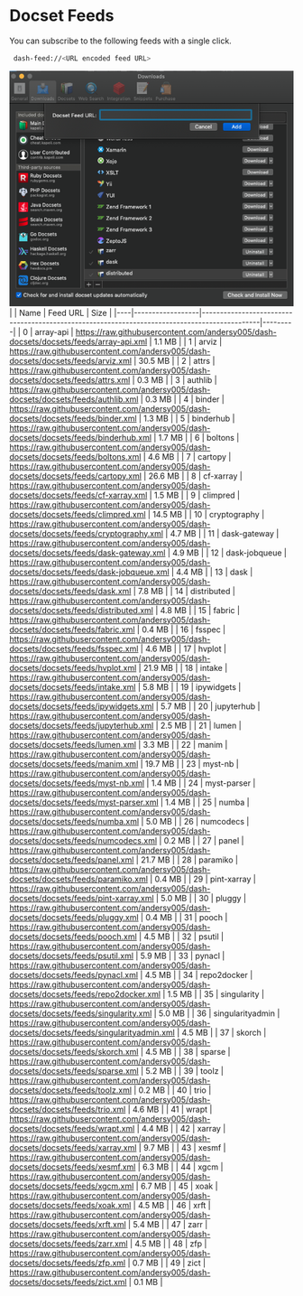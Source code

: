 # Docset Feeds

You can subscribe to the following feeds with a single click.

```bash
 dash-feed://<URL encoded feed URL>
```


![dash-docsets](https://github.com/andersy005/dash-docsets/raw/main/images/how-to-add-feed.png)
|    | Name             | Feed URL                                                                                     | Size    |
|----|------------------|----------------------------------------------------------------------------------------------|---------|
|  0 | array-api        | https://raw.githubusercontent.com/andersy005/dash-docsets/docsets/feeds/array-api.xml        | 1.1 MB  |
|  1 | arviz            | https://raw.githubusercontent.com/andersy005/dash-docsets/docsets/feeds/arviz.xml            | 30.5 MB |
|  2 | attrs            | https://raw.githubusercontent.com/andersy005/dash-docsets/docsets/feeds/attrs.xml            | 0.3 MB  |
|  3 | authlib          | https://raw.githubusercontent.com/andersy005/dash-docsets/docsets/feeds/authlib.xml          | 0.3 MB  |
|  4 | binder           | https://raw.githubusercontent.com/andersy005/dash-docsets/docsets/feeds/binder.xml           | 1.3 MB  |
|  5 | binderhub        | https://raw.githubusercontent.com/andersy005/dash-docsets/docsets/feeds/binderhub.xml        | 1.7 MB  |
|  6 | boltons          | https://raw.githubusercontent.com/andersy005/dash-docsets/docsets/feeds/boltons.xml          | 4.6 MB  |
|  7 | cartopy          | https://raw.githubusercontent.com/andersy005/dash-docsets/docsets/feeds/cartopy.xml          | 26.6 MB |
|  8 | cf-xarray        | https://raw.githubusercontent.com/andersy005/dash-docsets/docsets/feeds/cf-xarray.xml        | 1.5 MB  |
|  9 | climpred         | https://raw.githubusercontent.com/andersy005/dash-docsets/docsets/feeds/climpred.xml         | 14.5 MB |
| 10 | cryptography     | https://raw.githubusercontent.com/andersy005/dash-docsets/docsets/feeds/cryptography.xml     | 4.7 MB  |
| 11 | dask-gateway     | https://raw.githubusercontent.com/andersy005/dash-docsets/docsets/feeds/dask-gateway.xml     | 4.9 MB  |
| 12 | dask-jobqueue    | https://raw.githubusercontent.com/andersy005/dash-docsets/docsets/feeds/dask-jobqueue.xml    | 4.4 MB  |
| 13 | dask             | https://raw.githubusercontent.com/andersy005/dash-docsets/docsets/feeds/dask.xml             | 7.8 MB  |
| 14 | distributed      | https://raw.githubusercontent.com/andersy005/dash-docsets/docsets/feeds/distributed.xml      | 4.8 MB  |
| 15 | fabric           | https://raw.githubusercontent.com/andersy005/dash-docsets/docsets/feeds/fabric.xml           | 0.4 MB  |
| 16 | fsspec           | https://raw.githubusercontent.com/andersy005/dash-docsets/docsets/feeds/fsspec.xml           | 4.6 MB  |
| 17 | hvplot           | https://raw.githubusercontent.com/andersy005/dash-docsets/docsets/feeds/hvplot.xml           | 21.9 MB |
| 18 | intake           | https://raw.githubusercontent.com/andersy005/dash-docsets/docsets/feeds/intake.xml           | 5.8 MB  |
| 19 | ipywidgets       | https://raw.githubusercontent.com/andersy005/dash-docsets/docsets/feeds/ipywidgets.xml       | 5.7 MB  |
| 20 | jupyterhub       | https://raw.githubusercontent.com/andersy005/dash-docsets/docsets/feeds/jupyterhub.xml       | 2.5 MB  |
| 21 | lumen            | https://raw.githubusercontent.com/andersy005/dash-docsets/docsets/feeds/lumen.xml            | 3.3 MB  |
| 22 | manim            | https://raw.githubusercontent.com/andersy005/dash-docsets/docsets/feeds/manim.xml            | 19.7 MB |
| 23 | myst-nb          | https://raw.githubusercontent.com/andersy005/dash-docsets/docsets/feeds/myst-nb.xml          | 1.4 MB  |
| 24 | myst-parser      | https://raw.githubusercontent.com/andersy005/dash-docsets/docsets/feeds/myst-parser.xml      | 1.4 MB  |
| 25 | numba            | https://raw.githubusercontent.com/andersy005/dash-docsets/docsets/feeds/numba.xml            | 5.0 MB  |
| 26 | numcodecs        | https://raw.githubusercontent.com/andersy005/dash-docsets/docsets/feeds/numcodecs.xml        | 0.2 MB  |
| 27 | panel            | https://raw.githubusercontent.com/andersy005/dash-docsets/docsets/feeds/panel.xml            | 21.7 MB |
| 28 | paramiko         | https://raw.githubusercontent.com/andersy005/dash-docsets/docsets/feeds/paramiko.xml         | 0.4 MB  |
| 29 | pint-xarray      | https://raw.githubusercontent.com/andersy005/dash-docsets/docsets/feeds/pint-xarray.xml      | 5.0 MB  |
| 30 | pluggy           | https://raw.githubusercontent.com/andersy005/dash-docsets/docsets/feeds/pluggy.xml           | 0.4 MB  |
| 31 | pooch            | https://raw.githubusercontent.com/andersy005/dash-docsets/docsets/feeds/pooch.xml            | 4.5 MB  |
| 32 | psutil           | https://raw.githubusercontent.com/andersy005/dash-docsets/docsets/feeds/psutil.xml           | 5.9 MB  |
| 33 | pynacl           | https://raw.githubusercontent.com/andersy005/dash-docsets/docsets/feeds/pynacl.xml           | 4.5 MB  |
| 34 | repo2docker      | https://raw.githubusercontent.com/andersy005/dash-docsets/docsets/feeds/repo2docker.xml      | 1.5 MB  |
| 35 | singularity      | https://raw.githubusercontent.com/andersy005/dash-docsets/docsets/feeds/singularity.xml      | 5.0 MB  |
| 36 | singularityadmin | https://raw.githubusercontent.com/andersy005/dash-docsets/docsets/feeds/singularityadmin.xml | 4.5 MB  |
| 37 | skorch           | https://raw.githubusercontent.com/andersy005/dash-docsets/docsets/feeds/skorch.xml           | 4.5 MB  |
| 38 | sparse           | https://raw.githubusercontent.com/andersy005/dash-docsets/docsets/feeds/sparse.xml           | 5.2 MB  |
| 39 | toolz            | https://raw.githubusercontent.com/andersy005/dash-docsets/docsets/feeds/toolz.xml            | 0.2 MB  |
| 40 | trio             | https://raw.githubusercontent.com/andersy005/dash-docsets/docsets/feeds/trio.xml             | 4.6 MB  |
| 41 | wrapt            | https://raw.githubusercontent.com/andersy005/dash-docsets/docsets/feeds/wrapt.xml            | 4.4 MB  |
| 42 | xarray           | https://raw.githubusercontent.com/andersy005/dash-docsets/docsets/feeds/xarray.xml           | 9.7 MB  |
| 43 | xesmf            | https://raw.githubusercontent.com/andersy005/dash-docsets/docsets/feeds/xesmf.xml            | 6.3 MB  |
| 44 | xgcm             | https://raw.githubusercontent.com/andersy005/dash-docsets/docsets/feeds/xgcm.xml             | 6.7 MB  |
| 45 | xoak             | https://raw.githubusercontent.com/andersy005/dash-docsets/docsets/feeds/xoak.xml             | 4.5 MB  |
| 46 | xrft             | https://raw.githubusercontent.com/andersy005/dash-docsets/docsets/feeds/xrft.xml             | 5.4 MB  |
| 47 | zarr             | https://raw.githubusercontent.com/andersy005/dash-docsets/docsets/feeds/zarr.xml             | 4.5 MB  |
| 48 | zfp              | https://raw.githubusercontent.com/andersy005/dash-docsets/docsets/feeds/zfp.xml              | 0.7 MB  |
| 49 | zict             | https://raw.githubusercontent.com/andersy005/dash-docsets/docsets/feeds/zict.xml             | 0.1 MB  |

